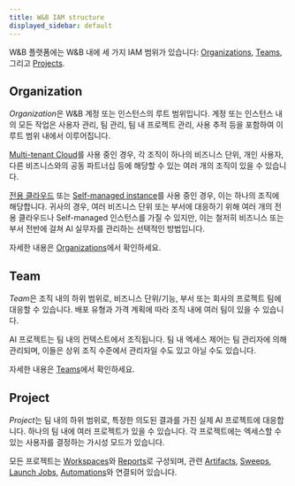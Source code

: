 ```yaml
---
title: W&B IAM structure
displayed_sidebar: default
---
```


W&B 플랫폼에는 W&B 내에 세 가지 IAM 범위가 있습니다: [Organizations](#organization), [Teams](#team), 그리고 [Projects](#project).

## Organization

*Organization*은 W&B 계정 또는 인스턴스의 루트 범위입니다. 계정 또는 인스턴스 내의 모든 작업은 사용자 관리, 팀 관리, 팀 내 프로젝트 관리, 사용 추적 등을 포함하여 이 루트 범위 내에서 이루어집니다.

[Multi-tenant Cloud](../hosting-options/saas_cloud.md)를 사용 중인 경우, 각 조직이 하나의 비즈니스 단위, 개인 사용자, 다른 비즈니스와의 공동 파트너십 등에 해당할 수 있는 여러 개의 조직이 있을 수 있습니다.

[전용 클라우드](../hosting-options/dedicated_cloud.md) 또는 [Self-managed instance](../hosting-options/self-managed.md)를 사용 중인 경우, 이는 하나의 조직에 해당합니다. 귀사의 경우, 여러 비즈니스 단위 또는 부서에 대응하기 위해 여러 개의 전용 클라우드나 Self-managed 인스턴스를 가질 수 있지만, 이는 철저히 비즈니스 또는 부서 전반에 걸쳐 AI 실무자를 관리하는 선택적인 방법입니다.

자세한 내용은 [Organizations](../../app/features/organizations.md)에서 확인하세요.

## Team

*Team*은 조직 내의 하위 범위로, 비즈니스 단위/기능, 부서 또는 회사의 프로젝트 팀에 대응할 수 있습니다. 배포 유형과 가격 계획에 따라 조직 내에 여러 팀이 있을 수 있습니다.

AI 프로젝트는 팀 내의 컨텍스트에서 조직됩니다. 팀 내 엑세스 제어는 팀 관리자에 의해 관리되며, 이들은 상위 조직 수준에서 관리자일 수도 있고 아닐 수도 있습니다.

자세한 내용은 [Teams](../../app/features/teams.md)에서 확인하세요.

## Project

*Project*는 팀 내의 하위 범위로, 특정한 의도된 결과를 가진 실제 AI 프로젝트에 대응합니다. 하나의 팀 내에 여러 프로젝트가 있을 수 있습니다. 각 프로젝트에는 엑세스할 수 있는 사용자를 결정하는 가시성 모드가 있습니다.

모든 프로젝트는 [Workspaces](../../app/pages/workspaces.md)와 [Reports](../../reports/intro.md)로 구성되며, 관련 [Artifacts](../../artifacts/intro.md), [Sweeps](../../sweeps/intro.md), [Launch Jobs](../../launch/intro.md), [Automations](../../artifacts/project-scoped-automations.md)와 연결되어 있습니다.